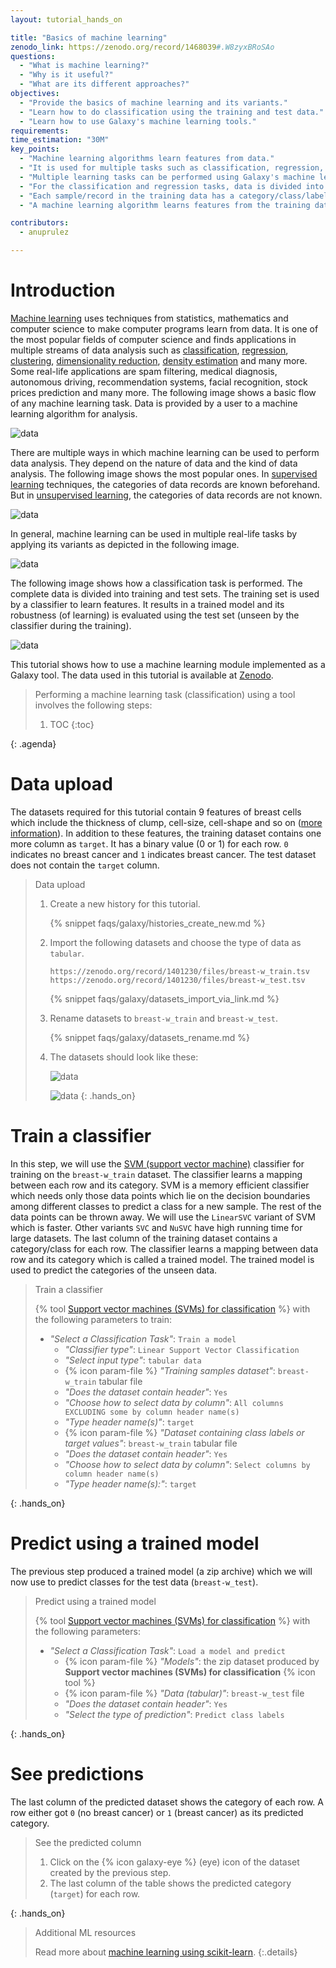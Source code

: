 ```yaml
---
layout: tutorial_hands_on

title: "Basics of machine learning"
zenodo_link: https://zenodo.org/record/1468039#.W8zyxBRoSAo
questions:
  - "What is machine learning?"
  - "Why is it useful?"
  - "What are its different approaches?"
objectives:
  - "Provide the basics of machine learning and its variants."
  - "Learn how to do classification using the training and test data."
  - "Learn how to use Galaxy's machine learning tools."
requirements:
time_estimation: "30M"
key_points:
  - "Machine learning algorithms learn features from data."
  - "It is used for multiple tasks such as classification, regression, clustering and so on."
  - "Multiple learning tasks can be performed using Galaxy's machine learning tools."
  - "For the classification and regression tasks, data is divided into training and test sets."
  - "Each sample/record in the training data has a category/class/label."
  - "A machine learning algorithm learns features from the training data and do predictions on the test data."

contributors:
  - anuprulez

---
```


# Introduction


[Machine learning](https://en.wikipedia.org/wiki/Machine_learning) uses techniques from statistics, mathematics and computer science to make computer programs learn from data. It is one of the most popular fields of computer science and finds applications in multiple streams of data analysis such as [classification](https://en.wikipedia.org/wiki/Statistical_classification), [regression](https://en.wikipedia.org/wiki/Regression_analysis), [clustering](https://en.wikipedia.org/wiki/Cluster_analysis), [dimensionality reduction](https://en.wikipedia.org/wiki/Dimensionality_reduction), [density estimation](https://en.wikipedia.org/wiki/Density_estimation) and many more. Some real-life applications are spam filtering, medical diagnosis, autonomous driving, recommendation systems, facial recognition, stock prices prediction and many more. The following image shows a basic flow of any machine learning task. Data is provided by a user to a machine learning algorithm for analysis.

![data](images/ml_basics.png "Flow of a machine learning task.")

There are multiple ways in which machine learning can be used to perform data analysis. They depend on the nature of data and the kind of data analysis. The following image shows the most popular ones. In [supervised learning](https://en.wikipedia.org/wiki/Supervised_learning) techniques, the categories of data records are known beforehand. But in [unsupervised learning](https://en.wikipedia.org/wiki/Unsupervised_learning), the categories of data records are not known.

![data](images/variants_ml.png "Different types of machine learning.")

In general, machine learning can be used in multiple real-life tasks by applying its variants as depicted in the following image.

![data](images/usage_ml.png "Real-life usage of machine learning.")

The following image shows how a classification task is performed. The complete data is divided into training and test sets. The training set is used by a classifier to learn features. It results in a trained model and its robustness (of learning) is evaluated using the test set (unseen by the classifier during the training).

![data](images/prediction.png "Supervised learning.")

This tutorial shows how to use a machine learning module implemented as a Galaxy tool. The data used in this tutorial is available at [Zenodo](https://zenodo.org/record/1468039#.W8zyxBRoSAo).

> <agenda-title></agenda-title>
>
> Performing a machine learning task (classification) using a tool involves the following steps:
>
> 1. TOC
> {:toc}
>
{: .agenda}

# Data upload

The datasets required for this tutorial contain 9 features of breast cells which include the thickness of clump, cell-size, cell-shape and so on ([more information](https://github.com/EpistasisLab/pmlb/tree/master/datasets/breast_w)). In addition to these features, the training dataset contains one more column as `target`. It has a binary value (0 or 1) for each row. `0` indicates no breast cancer and `1` indicates breast cancer. The test dataset does not contain the `target` column.


> <hands-on-title>Data upload</hands-on-title>
>
> 1. Create a new history for this tutorial.
>
>    {% snippet faqs/galaxy/histories_create_new.md %}
>
> 2. Import the following datasets and choose the type of data as `tabular`.
>
>    ```
>    https://zenodo.org/record/1401230/files/breast-w_train.tsv
>    https://zenodo.org/record/1401230/files/breast-w_test.tsv
>    ```
>
>    {% snippet faqs/galaxy/datasets_import_via_link.md %}
>
> 3. Rename datasets to `breast-w_train` and `breast-w_test`.
>
>    {% snippet faqs/galaxy/datasets_rename.md %}
>
> 4. The datasets should look like these:
>
>
>    ![data](images/train_data.png "Training data (breast-w_train) with targets (9 features and one target).")
>
>
>    ![data](images/test_data.png "Test data (breast-w_test) (9 features and no target).")
{: .hands_on}


# Train a classifier
In this step, we will use the [SVM (support vector machine)](https://scikit-learn.org/stable/modules/svm.html#svm-classification) classifier for training on the `breast-w_train` dataset. The classifier learns a mapping between each row and its category. SVM is a memory efficient classifier which needs only those data points which lie on the decision boundaries among different classes to predict a class for a new sample. The rest of the data points can be thrown away. We will use the `LinearSVC` variant of SVM which is faster. Other variants `SVC` and `NuSVC` have high running time for large datasets. The last column of the training dataset contains a category/class for each row. The classifier learns a mapping between data row and its category which is called a trained model. The trained model is used to predict the categories of the unseen data.

> <hands-on-title>Train a classifier</hands-on-title>
>
> {% tool [Support vector machines (SVMs) for classification](toolshed.g2.bx.psu.edu/repos/bgruening/sklearn_svm_classifier/sklearn_svm_classifier/1.0.8.1) %} with the following parameters to train:
>    - *"Select a Classification Task"*: `Train a model`
>        - *"Classifier type"*: `Linear Support Vector Classification`
>        - *"Select input type"*: `tabular data`
>        - {% icon param-file %} *"Training samples dataset"*: `breast-w_train` tabular file
>        - *"Does the dataset contain header"*: `Yes`
>        - *"Choose how to select data by column"*: `All columns EXCLUDING some by column header name(s)`
>        - *"Type header name(s)"*: `target`
>        - {% icon param-file %} *"Dataset containing class labels or target values"*: `breast-w_train` tabular file
>        - *"Does the dataset contain header"*: `Yes`
>        - *"Choose how to select data by column"*: `Select columns by column header name(s)`
>        - *"Type header name(s):"*: `target`
>
{: .hands_on}


# Predict using a trained model
The previous step produced a trained model (a zip archive) which we will now use to predict classes for the test data (`breast-w_test`).

> <hands-on-title>Predict using a trained model</hands-on-title>
>
> {% tool [Support vector machines (SVMs) for classification](toolshed.g2.bx.psu.edu/repos/bgruening/sklearn_svm_classifier/sklearn_svm_classifier/1.0.8.1) %} with the following parameters:
>    - *"Select a Classification Task"*: `Load a model and predict`
>        - {% icon param-file %} *"Models"*: the zip dataset produced by **Support vector machines (SVMs) for classification** {% icon tool %}
>        - {% icon param-file %} *"Data (tabular)"*: `breast-w_test` file
>        - *"Does the dataset contain header"*: `Yes`
>        - *"Select the type of prediction"*: `Predict class labels`
>
{: .hands_on}


# See predictions
The last column of the predicted dataset shows the category of each row. A row either got `0` (no breast cancer) or `1` (breast cancer) as its predicted category.

> <hands-on-title>See the predicted column</hands-on-title>
> 1. Click on the {% icon galaxy-eye %} (eye) icon of the dataset created by the previous step.
> 2. The last column of the table shows the predicted category (`target`) for each row.
>
{: .hands_on}


> <details-title>Additional ML resources</details-title>
>
> Read more about [machine learning using scikit-learn](http://scikit-learn.org/stable/).
{:.details}
